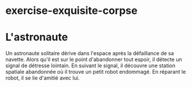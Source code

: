 # exercise-exquisite-corpse

# L'astronaute

Un astronaute solitaire dérive dans l'espace après la défaillance de sa navette. Alors qu'il est sur le point d'abandonner tout espoir, il détecte un signal de détresse lointain. En suivant le signal, il découvre une station spatiale abandonnée où il trouve un petit robot endommagé. En réparant le robot, il se lie d'amitié avec lui.